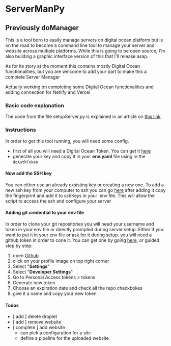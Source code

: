 # ServerManPy
## Previously doManager
This is a tool born to easily manage servers on digital ocean platform but is on the road to become a command line tool to manage your server and website across multiple platforms.
While this is going to be open source, I'm also building a graphic interface version of this that I'll release asap.

As for its story at the moment this contains mostly Digital Ocean functionalities, but you are welcome to add your part to make this a complete Server Manager

Actually working on completing some Digital Ocean functionalities and adding connection for Netlify and Vercel
### Basic code explanation
The code from the file setupServer.py is explained in an article on [this link](https://dev.to/giuliano1993/api-ssh-create-and-setup-a-server-with-python-and-digital-ocean-58e2)

### Instructions
In order to get this tool running, you will need some config.
- first of all you will need a Digital Ocean Token. You can get it [here](https://cloud.digitalocean.com/account/api/tokens?i=75bc4f)
- generate your key and copy it in your **env.yaml** file using in the ```doAuthToken```

#### Now add the SSH key
You can either use an already exsisting key or creating a new one.
To add a new ssh key from your computer to ssh you can go [here](https://cloud.digitalocean.com/account/security?i=75bc4f)
after adding it copy the fingerprint and add it to sshKeys in your .env file. This will allow the script to access the ssh and configure your server

#### Adding git credential to your env file
In order to clone your git repositories you will need your username and token in your env file or directly prompted during server setup. Either if you want to put it in your  env file or ask for it during setup. you will need a github token in order to cone it.
You can get one by going [here](https://github.com/settings/tokens), or guided step by step: 
1. open [Github](https://github.com/)
2. click on your profile image on top right corner
3. Select "**Settings**"
4. Select "**Developer Settings**"
5. Go to Personal Access tokens > tokens
6. Generate new token
7. Choose an expiration date and check all the repo checkbokes
8. give it a name and copy your new token


#### Todos

- [ add ] delete droplet
- [ add ] remove website
- [ complete ] add website
  - can pick a configuration for a site
  - define a pipeline for the uploaded website

